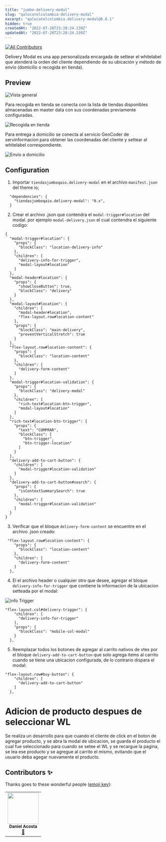 ```yaml
---
title: "jumbo-delivery-modal"
slug: "qalocatelcolombia-delivery-modal"
excerpt: "qalocatelcolombia.delivery-modal@0.0.1"
hidden: true
createdAt: "2022-07-28T23:20:24.239Z"
updatedAt: "2022-07-28T23:20:24.239Z"
---
```

<!-- ALL-CONTRIBUTORS-BADGE:START - Do not remove or modify this section -->
[![All Contributors](https://img.shields.io/badge/all_contributors-1-orange.svg?style=flat-square)](#contributors-)
<!-- ALL-CONTRIBUTORS-BADGE:END -->
Delivery Modal es una app personalizada encargada de settear el whitelabel que atenderá la orden del cliente dependiendo de su ubicación y método de envío (domicilio o recogida en tienda).

## Preview
![Vista general](https://raw.githubusercontent.com/ITGlobers/jumbo-delivery-modal/main/assets/readme1.jpg?token=APBR3ASUCXGNMR7WK6SNGLDB2XFV6)

Para recogida en tienda se conecta con la lista de tiendas disponibles almacenadas en master data con sus coordenadas previamente configuradas.

![Recogida en tienda](https://raw.githubusercontent.com/ITGlobers/jumbo-delivery-modal/main/assets/readme2-tienda.jpg?token=APBR3AXOYJFN2AEFU64GOJDB2XFYU)

Para entrega a domicilio se conecta al servicio GeoCoder de servinformacion para obtener las coordenadas del cliente y settear al whitelabel correspondiente.

![Envío a domicilio](https://raw.githubusercontent.com/ITGlobers/jumbo-delivery-modal/main/assets/readme3-domicilio.jpg?token=APBR3ASLSSMMMENZLNL3W4DB2XF2O)

## Configuration 

1. Importar `tiendasjumboqaio.delivery-modal` en el archivo `manifest.json` del theme io;  

```
  "dependencies": {
    "tiendasjumboqaio.delivery-modal": "0.x",
  }
```

2. Crear el archivo .json que contendra el `modal-trigger#location` del modal. por ejemplo `modal-delivery.json` el cual contendra el siguiente codigo:

```
{
  "modal-trigger#location": {
    "props": {
      "blockClass": "location-delivery-info"
    },
    "children": [
      "delivery-info-for-trigger",
      "modal-layout#location"
    ]
  },
  "modal-header#location": {
    "props": {
      "showCloseButton": true,
      "blockClass": "delivery"
    }
  },
  "modal-layout#location": {
    "children": [
      "modal-header#location",
      "flex-layout.row#location-content"
    ],
    "props": {
      "blockClass": "main-delivery",
      "preventVerticalStretch": true
    }
  },
  "flex-layout.row#location-content": {
    "props": {
      "blockClass": "location-content"
    },
    "children": [
      "delivery-form-content"
    ]
  },
  "modal-trigger#location-validation": {
    "props": {
      "blockClass": "delivery-modal"
    },
    "children": [
      "rich-text#location-btn-trigger",
      "modal-layout#location"
    ]
  },
  "rich-text#location-btn-trigger": {
    "props": {
      "text": "COMPRAR",
      "blockClass": [
        "btn-trigger",
        "btn-trigger-location"
      ]
    }
  },
  "delivery-add-to-cart-button": {
    "children": [
      "modal-trigger#location-validation"
    ]
  },
  "delivery-add-to-cart-button#search": {
    "props": {
      "isContextSummarySearch": true
    },
    "children": [
      "modal-trigger#location-validation"
    ]
  }
}
```

3. Verificar que el bloque `delivery-form-content` se encuentre en el archivo .json creado:

```
 "flex-layout.row#location-content": {
    "props": {
      "blockClass": "location-content"
    },
    "children": [
      "delivery-form-content"
    ]
  },
```

4. El el archivo header o cualquier otro que desee, agregar el bloque `delivery-info-for-trigger` que contiene la informacion de la ubicacion setteada por el modal:

![info Trigger](https://raw.githubusercontent.com/ITGlobers/jumbo-delivery-modal/main/assets/readme4-info.jpg?token=APBR3ARXBA7FR5WTGF22YU3B2XFF6)

```
"flex-layout.col#delivery-trigger": {
    "children": [
      "delivery-info-for-trigger"
    ],
    "props": {
      "blockClass": "mobile-col-modal"
    }
  },
```

5. Reemplazar todos los botones de agregar al carrito nativos de vtex por el bloque `delivery-add-to-cart-button` que solo agrega items al carrito cuando se tiene una ubicacion configurada, de lo contrario dispara el modal:

```
"flex-layout.row#buy-button": {
    "children": [
      "delivery-add-to-cart-button"
    ]
  },
```

# Adicion de producto despues de seleccionar WL
Se realiza un desarrollo para que cuando el cliente de click en el boton de agregar producto, y se abra la modal de ubicacion, se guarda el producto el cual fue seleccionado para cuando se setee el WL y se recargue la pagina, se lea ese producto y se agregue al carrito el mismo, evitando que el usuario deba agegar nuevamente el producto.

## Contributors ✨

Thanks goes to these wonderful people ([emoji key](https://allcontributors.org/docs/en/emoji-key)):

<!-- ALL-CONTRIBUTORS-LIST:START - Do not remove or modify this section -->
<!-- prettier-ignore-start -->
<!-- markdownlint-disable -->
<table>
  <tr>
    <td align="center"><img src="https://avatars.githubusercontent.com/u/63118722?v=4" width="100px;" alt=""/><br /><sub><b>Daniel Acosta</b></sub></a><br /><a href="https://github.com/vtex-apps/store-theme/commits?author=hugocostadev" title="Documentation">📖</td>
  </tr>
</table>

<!-- markdownlint-enable -->
<!-- prettier-ignore-end -->
<!-- ALL-CONTRIBUTORS-LIST:END -->